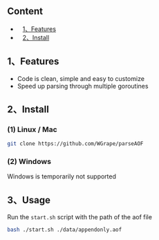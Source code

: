## Content
- &nbsp;&nbsp; [1、Features](#1)
- &nbsp;&nbsp; [2、Install](#1)

## <span id="1">1、Features</span>
- Code is clean, simple and easy to customize
- Speed up parsing through multiple goroutines

## <span id="2">2、Install</span>

### (1) Linux / Mac
```bash
git clone https://github.com/WGrape/parseAOF
```

### (2) Windows
Windows is temporarily not supported

## 3、Usage
Run the ```start.sh``` script with the path of the aof file

```bash
bash ./start.sh ./data/appendonly.aof
```


